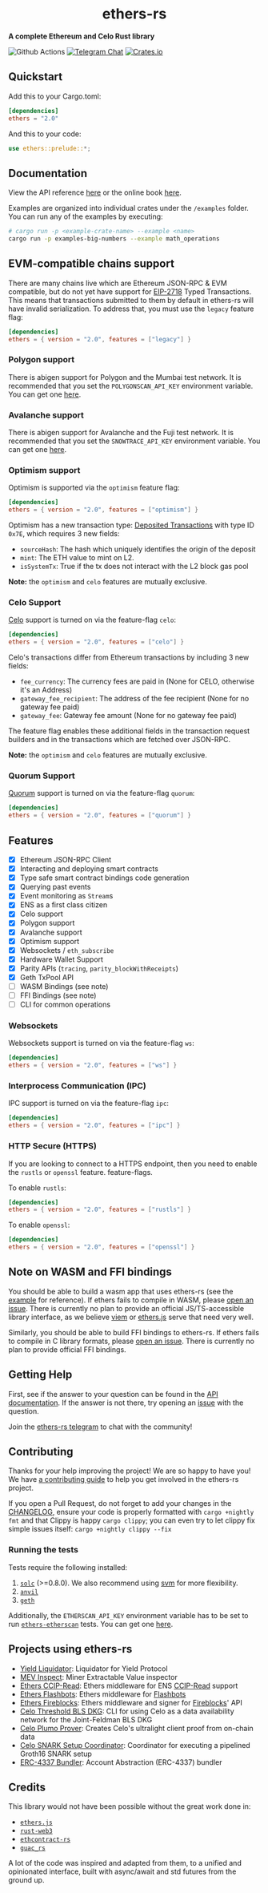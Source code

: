 # <h1 align="center"> ethers-rs </h1>

**A complete Ethereum and Celo Rust library**

![Github Actions](https://github.com/gakonst/ethers-rs/workflows/Tests/badge.svg)
[![Telegram Chat](https://img.shields.io/endpoint?color=neon&style=flat-square&url=https%3A%2F%2Ftg.sumanjay.workers.dev%2Fethers_rs)](https://t.me/ethers_rs)
[![Crates.io][crates-badge]][crates-url]

[crates-badge]: https://img.shields.io/crates/v/ethers.svg
[crates-url]: https://crates.io/crates/ethers

## Quickstart

Add this to your Cargo.toml:

```toml
[dependencies]
ethers = "2.0"
```

And this to your code:

```rust
use ethers::prelude::*;
```

## Documentation

View the API reference [here](https://docs.rs/ethers) or the online book [here](https://gakonst.com/ethers-rs).

Examples are organized into individual crates under the `/examples` folder.
You can run any of the examples by executing:

```bash
# cargo run -p <example-crate-name> --example <name>
cargo run -p examples-big-numbers --example math_operations
```

## EVM-compatible chains support

There are many chains live which are Ethereum JSON-RPC & EVM compatible, but do not yet have
support for [EIP-2718](https://eips.ethereum.org/EIPS/eip-2718) Typed Transactions. This means
that transactions submitted to them by default in ethers-rs will have invalid serialization. To
address that, you must use the `legacy` feature flag:

```toml
[dependencies]
ethers = { version = "2.0", features = ["legacy"] }
```

### Polygon support

There is abigen support for Polygon and the Mumbai test network. It is recommended that you set the `POLYGONSCAN_API_KEY` environment variable.
You can get one [here](https://polygonscan.io/apis).

### Avalanche support

There is abigen support for Avalanche and the Fuji test network. It is recommended that you set the `SNOWTRACE_API_KEY` environment variable.
You can get one [here](https://snowtrace.io/apis).

### Optimism support

Optimism is supported via the `optimism` feature flag:

```toml
[dependencies]
ethers = { version = "2.0", features = ["optimism"] }
```

Optimism has a new transaction type: [Deposited Transactions](https://github.com/ethereum-optimism/optimism/blob/develop/specs/deposits.md#the-deposited-transaction-type)
with type ID `0x7E`, which requires 3 new fields:

-   `sourceHash`: The hash which uniquely identifies the origin of the deposit
-   `mint`: The ETH value to mint on L2.
-   `isSystemTx`: True if the tx does not interact with the L2 block gas pool

**Note:** the `optimism` and `celo` features are mutually exclusive.

### Celo Support

[Celo](https://celo.org) support is turned on via the feature-flag `celo`:

```toml
[dependencies]
ethers = { version = "2.0", features = ["celo"] }
```

Celo's transactions differ from Ethereum transactions by including 3 new fields:

-   `fee_currency`: The currency fees are paid in (None for CELO, otherwise it's an Address)
-   `gateway_fee_recipient`: The address of the fee recipient (None for no gateway fee paid)
-   `gateway_fee`: Gateway fee amount (None for no gateway fee paid)

The feature flag enables these additional fields in the transaction request builders and
in the transactions which are fetched over JSON-RPC.

**Note:** the `optimism` and `celo` features are mutually exclusive.

### Quorum Support

[Quorum](https://consensys.net/quorum/) support is turned on via the feature-flag `quorum`:

```toml
[dependencies]
ethers = { version = "2.0", features = ["quorum"] }
```

## Features

-   [x] Ethereum JSON-RPC Client
-   [x] Interacting and deploying smart contracts
-   [x] Type safe smart contract bindings code generation
-   [x] Querying past events
-   [x] Event monitoring as `Stream`s
-   [x] ENS as a first class citizen
-   [x] Celo support
-   [x] Polygon support
-   [x] Avalanche support
-   [x] Optimism support
-   [x] Websockets / `eth_subscribe`
-   [x] Hardware Wallet Support
-   [x] Parity APIs (`tracing`, `parity_blockWithReceipts`)
-   [x] Geth TxPool API
-   [ ] WASM Bindings (see note)
-   [ ] FFI Bindings (see note)
-   [ ] CLI for common operations

### Websockets

Websockets support is turned on via the feature-flag `ws`:

```toml
[dependencies]
ethers = { version = "2.0", features = ["ws"] }
```

### Interprocess Communication (IPC)

IPC support is turned on via the feature-flag `ipc`:

```toml
[dependencies]
ethers = { version = "2.0", features = ["ipc"] }
```

### HTTP Secure (HTTPS)

If you are looking to connect to a HTTPS endpoint, then you need to enable the `rustls` or `openssl` feature.
feature-flags.

To enable `rustls`:

```toml
[dependencies]
ethers = { version = "2.0", features = ["rustls"] }
```

To enable `openssl`:

```toml
[dependencies]
ethers = { version = "2.0", features = ["openssl"] }
```

## Note on WASM and FFI bindings

You should be able to build a wasm app that uses ethers-rs (see the [example](./examples/wasm) for reference).
If ethers fails to compile in WASM, please [open an issue][issue].
There is currently no plan to provide an official JS/TS-accessible library
interface, as we believe [viem](https://viem.sh) or [ethers.js](https://docs.ethers.io/v6/)
serve that need very well.

Similarly, you should be able to build FFI bindings to ethers-rs. If ethers
fails to compile in C library formats, please [open an issue][issue].
There is currently no plan to provide official FFI bindings.

[issue]: https://github.com/gakonst/ethers-rs/issues/new/choose

## Getting Help

First, see if the answer to your question can be found in the [API documentation](https://docs.rs/ethers). If the answer
is not there, try opening an [issue](https://github.com/gakonst/ethers-rs/issues/new) with the question.

Join the [ethers-rs telegram](https://t.me/ethers_rs) to chat with the community!

## Contributing

Thanks for your help improving the project! We are so happy to have you! We have
[a contributing guide](./CONTRIBUTING.md) to help you get involved in the ethers-rs project.

If you open a Pull Request, do not forget to add your changes in the [CHANGELOG](./CHANGELOG.md), ensure your code is
properly formatted with `cargo +nightly fmt` and that Clippy is happy `cargo clippy`; you can even try to let clippy fix simple
issues itself: `cargo +nightly clippy --fix`

### Running the tests

Tests require the following installed:

1. [`solc`](https://docs.soliditylang.org/en/latest/installing-solidity.html) (>=0.8.0). We also recommend using [svm](https://github.com/roynalnaruto/svm-rs) for more flexibility.
2. [`anvil`](https://github.com/foundry-rs/foundry/blob/master/anvil/README.md)
3. [`geth`](https://github.com/ethereum/go-ethereum)

Additionally, the `ETHERSCAN_API_KEY` environment variable has to be set to run [`ethers-etherscan`](./ethers-etherscan) tests.
You can get one [here](https://etherscan.io/apis).

## Projects using ethers-rs

-   [Yield Liquidator](https://github.com/yieldprotocol/yield-liquidator/): Liquidator for Yield Protocol
-   [MEV Inspect](https://github.com/flashbots/mev-inspect-rs/): Miner Extractable Value inspector
-   [Ethers CCIP-Read](https://github.com/ensdomains/ethers-ccip-read): Ethers middleware for ENS [CCIP-Read](https://eips.ethereum.org/EIPS/eip-3668) support
-   [Ethers Flashbots](https://github.com/onbjerg/ethers-flashbots): Ethers middleware for [Flashbots](https://docs.flashbots.net)
-   [Ethers Fireblocks](https://github.com/gakonst/ethers-fireblocks): Ethers middleware and signer for [Fireblocks](https://fireblocks.io)' API
-   [Celo Threshold BLS DKG](https://github.com/celo-org/celo-threshold-bls-rs/): CLI for using Celo as a data availability network for the Joint-Feldman BLS DKG
-   [Celo Plumo Prover](https://github.com/celo-org/plumo-prover): Creates Celo's ultralight client proof from on-chain data
-   [Celo SNARK Setup Coordinator](https://github.com/celo-org/snark-setup-operator): Coordinator for executing a pipelined Groth16 SNARK setup
-   [ERC-4337 Bundler](https://github.com/Vid201/aa-bundler/): Account Abstraction (ERC-4337) bundler

## Credits

This library would not have been possible without the great work done in:

-   [`ethers.js`](https://github.com/ethers-io/ethers.js/)
-   [`rust-web3`](https://github.com/tomusdrw/rust-web3/)
-   [`ethcontract-rs`](https://github.com/gnosis/ethcontract-rs/)
-   [`guac_rs`](https://github.com/althea-net/guac_rs/)

A lot of the code was inspired and adapted from them, to a unified and opinionated interface,
built with async/await and std futures from the ground up.
